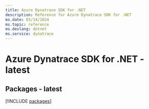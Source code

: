 ```yaml
---
title: Azure Dynatrace SDK for .NET
description: Reference for Azure Dynatrace SDK for .NET
ms.date: 03/14/2024
ms.topic: reference
ms.devlang: dotnet
ms.service: dynatrace
---
```

# Azure Dynatrace SDK for .NET - latest
## Packages - latest
[!INCLUDE [packages](dynatrace-index.md)]